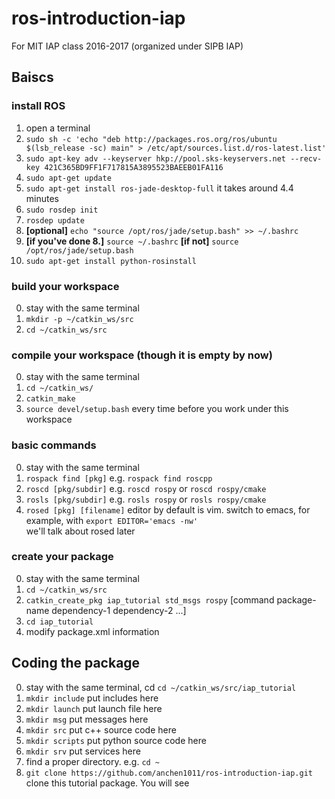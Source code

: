 # ros-introduction-iap
For MIT IAP class 2016-2017 (organized under SIPB IAP)

## Baiscs
### install ROS
1. open a terminal
2. `sudo sh -c 'echo "deb http://packages.ros.org/ros/ubuntu $(lsb_release -sc) main" > /etc/apt/sources.list.d/ros-latest.list'`
3. `sudo apt-key adv --keyserver hkp://pool.sks-keyservers.net --recv-key 421C365BD9FF1F717815A3895523BAEEB01FA116`
4. `sudo apt-get update`
5. `sudo apt-get install ros-jade-desktop-full` it takes around 4.4 minutes
6. `sudo rosdep init`
7. `rosdep update`
8. **[optional]** `echo "source /opt/ros/jade/setup.bash" >> ~/.bashrc`
9. **[if you've done 8.]** `source ~/.bashrc` **[if not]** `source /opt/ros/jade/setup.bash`
10. `sudo apt-get install python-rosinstall`

### build your workspace
0. stay with the same terminal
1. `mkdir -p ~/catkin_ws/src`
2. `cd ~/catkin_ws/src`

### compile your workspace (though it is empty by now)
0. stay with the same terminal
1. `cd ~/catkin_ws/`
2. `catkin_make`
3. `source devel/setup.bash` every time before you work under this workspace

### basic commands
0. stay with the same terminal
1. `rospack find [pkg]` e.g. `rospack find roscpp`
2. `roscd [pkg/subdir]` e.g. `roscd rospy` or `roscd rospy/cmake`
3. `rosls [pkg/subdir]` e.g. `rosls rospy` or `rosls rospy/cmake`
4. `rosed [pkg] [filename]` editor by default is vim. switch to emacs, for example, with `export EDITOR='emacs -nw'`   
we'll talk about rosed later

### create your package
0. stay with the same terminal
1. `cd ~/catkin_ws/src`
2. `catkin_create_pkg iap_tutorial std_msgs rospy` [command package-name dependency-1 dependency-2 ...]
3. `cd iap_tutorial`
4. modify package.xml information

## Coding the package
0. stay with the same terminal, cd `cd ~/catkin_ws/src/iap_tutorial`
1. `mkdir include` put includes here
2. `mkdir launch` put launch file here
3. `mkdir msg` put messages here
4. `mkdir src` put c++ source code here
5. `mkdir scripts` put python source code here
6. `mkdir srv` put services here
7. find a proper directory. e.g. `cd ~`
8. `git clone https://github.com/anchen1011/ros-introduction-iap.git` clone this tutorial package. You will see 

